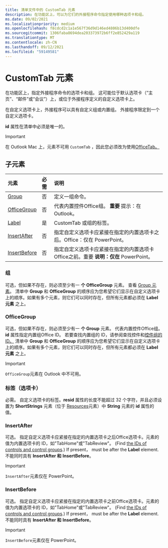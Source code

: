 ```yaml
---
title: 清单文件中的 CustomTab 元素
description: 在功能区上，可以为它们的外接程序命令指定使用哪种选项卡和组。
ms.date: 09/02/2021
ms.localizationpriority: medium
ms.openlocfilehash: f8cdcd2c1a1e567f36d9d146ed4806b13d400dfe
ms.sourcegitcommit: 1306faba8694dea203373972b6ff2e852429a119
ms.translationtype: MT
ms.contentlocale: zh-CN
ms.lasthandoff: 09/12/2021
ms.locfileid: "59149581"
---
```

# <a name="customtab-element"></a>CustomTab 元素

在功能区上，指定外接程序命令的选项卡和组。 这可能位于默认选项卡（“主页”、“邮件”或“会议”）上，或位于外接程序定义的自定义选项卡上。

在自定义选项卡上，外接程序可以具有自定义组或内置组。 外接程序限定到一个自定义选项卡。

**id** 属性在清单中必须是唯一的。

> [!IMPORTANT]
> 在 Outlook Mac 上，元素不可用 `CustomTab` ，因此您必须改为使用[OfficeTab。](officetab.md)

## <a name="child-elements"></a>子元素

|  元素 |  必需  |  说明  |
|:-----|:-----|:-----|
|  [Group](group.md)      | 否 |  定义一组命令。  |
|  [OfficeGroup](#officegroup)      | 否 |  代表内置控件Office组。 **重要** 提示：在Outlook。 |
|  [Label](#label-tab)      | 是 |  CustomTab 或组的标签。  |
|  [InsertAfter](#insertafter)      | 否 |  指定自定义选项卡应紧接在指定的内置选项卡之后。Office：仅在 PowerPoint。  |
|  [InsertBefore](#insertbefore)      | 否 |  指定自定义选项卡应紧接在指定的内置选项卡Office之前。重要 **说明：仅在** PowerPoint。 |

### <a name="group"></a>组

可选，但如果不存在，则必须至少有一 **个 OfficeGroup** 元素。 查看 [Group 元素](group.md)。 清单中 **Group** 和 **OfficeGroup** 的顺序应为您希望它们显示在自定义选项卡上的顺序。如果有多个元素，则它们可以同时存在，但所有元素都必须在 **Label 元素** 之上。

### <a name="officegroup"></a>OfficeGroup

可选，但如果不存在，则必须至少有一 **个 Group** 元素。 代表内置控件Office组。 **id** 属性指定内置组Office ID。 若要查找内置组的 ID，请参阅查找控件和[控件组的 ID。](../../design/built-in-button-integration.md#find-the-ids-of-controls-and-control-groups) 清单中 **Group** 和 **OfficeGroup** 的顺序应为您希望它们显示在自定义选项卡上的顺序。如果有多个元素，则它们可以同时存在，但所有元素都必须在 **Label 元素** 之上。

> [!IMPORTANT]
> `OfficeGroup`元素在 Outlook 中不可用。

### <a name="label-tab"></a>标签（选项卡）

必需。 自定义选项卡的标签。**resid** 属性的长度不能超过 32 个字符，并且必须设置为 **ShortStrings** 元素（位于 [Resources](resources.md)元素）中 **String** 元素的 **id** 属性的值。

### <a name="insertafter"></a>InsertAfter

可选。 指定自定义选项卡应紧接在指定的内置选项卡之后Office选项卡。元素的值为内置选项卡的 ID，如"TabHome"或"TabReview"。  (Find [the IDs of controls and control groups](../../design/built-in-button-integration.md#find-the-ids-of-controls-and-control-groups).) If present， must be after the **Label** element. 不能同时具有 **InsertAfter 和** **InsertBefore**。

> [!IMPORTANT]
> `InsertAfter`元素仅在 PowerPoint。

### <a name="insertbefore"></a>InsertBefore

可选。 指定自定义选项卡应紧接在指定的内置选项卡之前Office选项卡。元素的值为内置选项卡的 ID，如"TabHome"或"TabReview"。  (Find [the IDs of controls and control groups](../../design/built-in-button-integration.md#find-the-ids-of-controls-and-control-groups).) If present， must be after the **Label** element. 不能同时具有 **InsertAfter 和** **InsertBefore**。

> [!IMPORTANT]
> `InsertBefore`元素仅在 PowerPoint。
